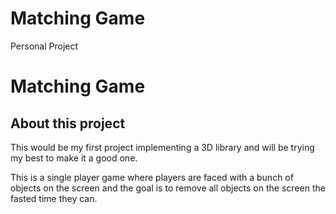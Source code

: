 # Matching Game

Personal Project

<h1>Matching Game</h1>

<h2>About this project</h2>
This would be my first project implementing a 3D library and will be trying my best to make it a good one.

This is a single player game where players are faced with a bunch of objects on the screen and the goal is to remove all objects on the screen the fasted time they can.

<br>
<br>
<br>
